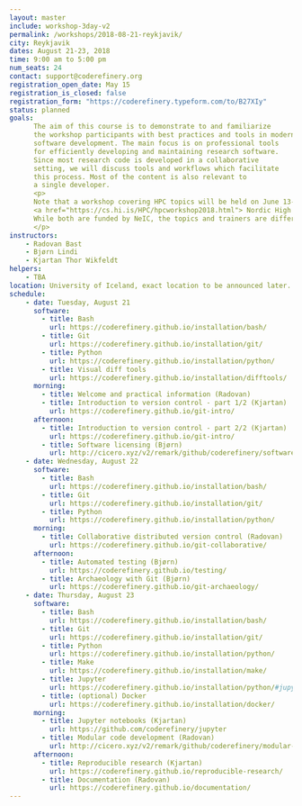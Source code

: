 ```yaml
---
layout: master
include: workshop-3day-v2
permalink: /workshops/2018-08-21-reykjavik/
city: Reykjavik
dates: August 21-23, 2018
time: 9:00 am to 5:00 pm
num_seats: 24
contact: support@coderefinery.org
registration_open_date: May 15
registration_is_closed: false
registration_form: "https://coderefinery.typeform.com/to/B27XIy"
status: planned
goals:
      The aim of this course is to demonstrate to and familiarize
      the workshop participants with best practices and tools in modern research
      software development. The main focus is on professional tools
      for efficiently developing and maintaining research software.
      Since most research code is developed in a collaborative
      setting, we will discuss tools and workflows which facilitate
      this process. Most of the content is also relevant to
      a single developer.
      <p>
      Note that a workshop covering HPC topics will be held on June 13-15, see
      <a href="https://cs.hi.is/HPC/hpcworkshop2018.html"> Nordic High Performance Computing & Applications Workshop</a>.
      While both are funded by NeIC, the topics and trainers are different.
      </p>
instructors:
    - Radovan Bast
    - Bjørn Lindi
    - Kjartan Thor Wikfeldt
helpers:
    - TBA
location: University of Iceland, exact location to be announced later.
schedule:
    - date: Tuesday, August 21
      software:
        - title: Bash
          url: https://coderefinery.github.io/installation/bash/
        - title: Git
          url: https://coderefinery.github.io/installation/git/
        - title: Python
          url: https://coderefinery.github.io/installation/python/
        - title: Visual diff tools
          url: https://coderefinery.github.io/installation/difftools/
      morning:
        - title: Welcome and practical information (Radovan)
        - title: Introduction to version control - part 1/2 (Kjartan)
          url: https://coderefinery.github.io/git-intro/
      afternoon:
        - title: Introduction to version control - part 2/2 (Kjartan)
          url: https://coderefinery.github.io/git-intro/
        - title: Software licensing (Bjørn)
          url: http://cicero.xyz/v2/remark/github/coderefinery/software-licensing/master/talk.md/
    - date: Wednesday, August 22
      software:
        - title: Bash
          url: https://coderefinery.github.io/installation/bash/
        - title: Git
          url: https://coderefinery.github.io/installation/git/
        - title: Python
          url: https://coderefinery.github.io/installation/python/
      morning:
        - title: Collaborative distributed version control (Radovan)
          url: https://coderefinery.github.io/git-collaborative/
      afternoon:
        - title: Automated testing (Bjørn)
          url: https://coderefinery.github.io/testing/
        - title: Archaeology with Git (Bjørn)
          url: https://coderefinery.github.io/git-archaeology/
    - date: Thursday, August 23
      software:
        - title: Bash
          url: https://coderefinery.github.io/installation/bash/
        - title: Git
          url: https://coderefinery.github.io/installation/git/
        - title: Python
          url: https://coderefinery.github.io/installation/python/
        - title: Make
          url: https://coderefinery.github.io/installation/make/
        - title: Jupyter
          url: https://coderefinery.github.io/installation/python/#jupyter
        - title: (optional) Docker
          url: https://coderefinery.github.io/installation/docker/
      morning:
        - title: Jupyter notebooks (Kjartan)
          url: https://github.com/coderefinery/jupyter
        - title: Modular code development (Radovan)
          url: http://cicero.xyz/v2/remark/github/coderefinery/modular-code-development/master/talk.md/
      afternoon:
        - title: Reproducible research (Kjartan)
          url: https://coderefinery.github.io/reproducible-research/
        - title: Documentation (Radovan)
          url: https://coderefinery.github.io/documentation/
---
```

